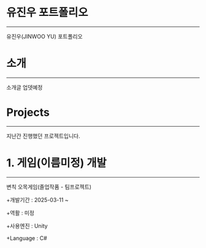 # 유진우 포트폴리오
---
유진우(JINWOO YU) 포트폴리오
# 소개
---
소개글 업뎃예정

# Projects
---
지난간 진행했던 프로젝트입니다.

# 1. 게임(이름미정) 개발
---
변칙 오목게임(졸업작품 - 팀프로젝트)


+개발기간 : 2025-03-11 ~


+역활 : 미정


+사용엔진 : Unity


+Language : C#



